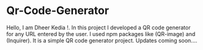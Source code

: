 # Qr-Code-Generator
Hello, I am Dheer Kedia !.
In this project I developed a QR code generator for any URL entered by the user. I used npm packages like (QR-image) and (Inquirer).
It is a simple QR code generator project. 
Updates coming soon....

